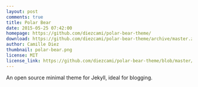 ```yaml
---
layout: post
comments: true
title: Polar Bear
date: 2015-05-25 07:42:00
homepage: https://github.com/diezcami/polar-bear-theme/
download: https://github.com/diezcami/polar-bear-theme/archive/master.zip
author: Camille Diez
thumbnail: polar-bear.png
license: MIT
license_link: https://github.com/diezcami/polar-bear-theme/blob/master/LICENSE
---
```


An open source minimal theme for Jekyll, ideal for blogging.
